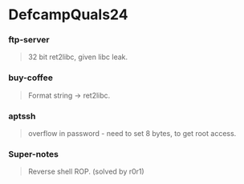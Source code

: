 DefcampQuals24
=======

<h3> ftp-server </h3>

> 32 bit ret2libc, given libc leak.

<h3> buy-coffee </h3>

> Format string -> ret2libc.

<h3> aptssh </h3>

> overflow in password - need to set 8 bytes, to get root access.

<h3> Super-notes </h3>

> Reverse shell ROP. (solved by r0r1)